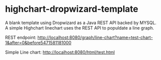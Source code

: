 # highchart-dropwizard-template

A blank template using Dropwizard as a Java REST API backed by MYSQL.
A simple Highchart linechart uses the REST API to populdate a line graph.

REST endpoint:
<http://localhost:8080/graph/line-chart?name=test-chart-1&after=0&before5471581181000>


Simple Line chart:
<http://localhost:8080/html/test.html>

